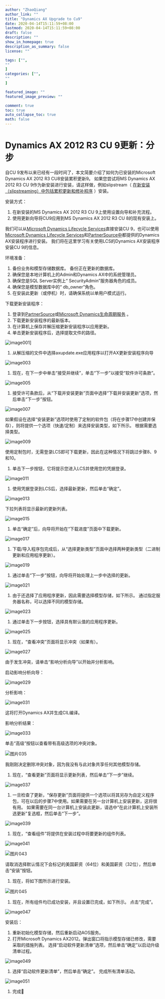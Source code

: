 ```yaml
---
author: "ZhaoQiang"
author_link: ""
title: "Dynamics AX Upgrade to Cu9"
date: 2020-04-14T15:11:59+08:00
lastmod: 2020-04-14T15:11:59+08:00
draft: false
description: ""
show_in_homepage: true
description_as_summary: false
license: ""

tags: ["",
""
]
categories: ["",
""
]

featured_image: ""
featured_image_preview: ""

comment: true
toc: true
auto_collapse_toc: true
math: false
---
```


# Dynamics AX 2012 R3 CU 9更新：分步

自CU 9发布以来已经有一段时间了，本文简要介绍了如何为已安装的Microsoft Dynamics AX 2012 R3 CU8安装累积更新9。 如果您尝试将MS Dynamics AX 2012 R3 CU 9作为新安装进行安装，请这样做，例如slipstream（ [在新安装（slipstreaming）中包括累积更新和修补程序](https://translate.googleusercontent.com/translate_c?depth=1&hl=zh-CN&prev=search&rurl=translate.google.com&sl=en&sp=nmt4&u=http://go.microsoft.com/fwlink/%3FLinkId%3D393836&usg=ALkJrhgCl4Ho-Ue-ijOiYZgcLU5yexL23w) ）安装。

安装方式：

1. 在新安装的MS Dynamics AX 2012 R3 CU 9上使用设置向导和补充流程。
2. 使用更新向导将CU9应用到MS Dynamics AX 2012 R3 CU 8的现有安装上。

我们可以从[Microsoft Dynamics Lifecycle Services](https://translate.googleusercontent.com/translate_c?depth=1&hl=zh-CN&prev=search&rurl=translate.google.com&sl=en&sp=nmt4&u=http://lcs.dynamics.com/&usg=ALkJrhjCiPwvAy7ZyrU6_vyOCOxb8AVHlA)直接安装CU 9，也可以使用[Microsoft Dynamics Lifecycle Services](https://translate.googleusercontent.com/translate_c?depth=1&hl=zh-CN&prev=search&rurl=translate.google.com&sl=en&sp=nmt4&u=http://lcs.dynamics.com/&usg=ALkJrhjCiPwvAy7ZyrU6_vyOCOxb8AVHlA)和[PartnerSource中](https://translate.googleusercontent.com/translate_c?depth=1&hl=zh-CN&prev=search&rurl=translate.google.com&sl=en&sp=nmt4&u=https://mbs.microsoft.com/partnersource/northamerica/&usg=ALkJrhh-VvLyJzF-SSJWotZZ5v8Q39r-ZA)都提供的Dynamics AX安装程序进行安装。 我们将在这里学习有关使用LCS的Dynamics AX安装程序安装CU 9的信息。

环境准备：

1. 备份业务和模型存储数据库。 备份正在更新的数据库。
2. 确保您是本地计算机上的Admin和Dynamics AX中的系统管理员。
3. 确保您是SQL Server实例上“ SecurityAdmin”服务器角色的成员。
4. 确保您是模型数据库中的“ db_owner”角色。
5. 在安装此更新（或停机）时，请确保系统以单用户模式运行。

下载更新安装程序：

1. 登录到[PartnerSource](https://translate.googleusercontent.com/translate_c?depth=1&hl=zh-CN&prev=search&rurl=translate.google.com&sl=en&sp=nmt4&u=https://mbs.microsoft.com/partnersource/northamerica/&usg=ALkJrhh-VvLyJzF-SSJWotZZ5v8Q39r-ZA)或[Microsoft Dynamics生命周期服务](https://translate.googleusercontent.com/translate_c?depth=1&hl=zh-CN&prev=search&rurl=translate.google.com&sl=en&sp=nmt4&u=http://lcs.dynamics.com/&usg=ALkJrhjCiPwvAy7ZyrU6_vyOCOxb8AVHlA) 。
2. 下载更新安装程序的最新版本。
3. 在计算机上保存并解压缩更新安装程序以应用更新。
4. 单击更新安装程序后，选择提取文件的路径。

![image001](http://nashome-image-bucket.oss-cn-shanghai.aliyuncs.com/Images/AX2012upgrade/1.png)]

1. 从解压缩的文件中选择axupdate.exe应用程序以打开AX更新安装程序向导

![image003](http://nashome-image-bucket.oss-cn-shanghai.aliyuncs.com/Images/AX2012upgrade/2.png)

1. 现在，在下一步中单击“接受并继续”，单击“下一步”以接受“软件许可条款”。

![image005](http://nashome-image-bucket.oss-cn-shanghai.aliyuncs.com/Images/AX2012upgrade/3.png)

1. 接受许可条款后，从“下载并安装更新”页面中选择“下载并安装更新”选项，然后单击“下一步”按钮。

![image007](http://nashome-image-bucket.oss-cn-shanghai.aliyuncs.com/Images/AX2012upgrade/4.png)

如果假设在选择“安装更新”选项时使用了定制的软件包（将在步骤17中创建并保存），则将提供一个选项（快速/定制）来选择安装类型，如下所示。 根据需要选择类型。

![image009](http://nashome-image-bucket.oss-cn-shanghai.aliyuncs.com/Images/AX2012upgrade/5.png)

使用定制包时，无需登录LCS即可下载更新，因此在这种情况下将跳过步骤8、9和10。

1. 单击下一步按钮，它将提示您进入LCS并使用您的凭据登录。

![image011](http://nashome-image-bucket.oss-cn-shanghai.aliyuncs.com/Images/AX2012upgrade/6.png)

1. 使用凭据登录到LCS后，选择最新更新，然后单击“确定”。

![image013](http://nashome-image-bucket.oss-cn-shanghai.aliyuncs.com/Images/AX2012upgrade/7.png)

下拉列表将显示最新的更新列表。

![image015](http://nashome-image-bucket.oss-cn-shanghai.aliyuncs.com/Images/AX2012upgrade/8.png)

1. 单击“确定”后，向导将开始在“下载进度”页面中下载更新。

![image017](http://nashome-image-bucket.oss-cn-shanghai.aliyuncs.com/Images/AX2012upgrade/9.png)

1. 下载/导入程序包完成后，从“选择更新类型”页面中选择两种更新类型（二进制更新和应用程序更新）。

![image019](http://nashome-image-bucket.oss-cn-shanghai.aliyuncs.com/Images/AX2012upgrade/10.png)

1. 通过单击“下一步”按钮，向导将开始处理上一步中选择的更新。

![image021](http://nashome-image-bucket.oss-cn-shanghai.aliyuncs.com/Images/AX2012upgrade/11.png)

1. 由于还选择了应用程序更新，因此需要选择模型存储，如下所示。 通过指定服务器名称，可以选择不同的模型存储。

![image023](http://nashome-image-bucket.oss-cn-shanghai.aliyuncs.com/Images/AX2012upgrade/12.png)

1. 通过单击下一步按钮，选择具有默认值的应用程序更新。

![image025](http://nashome-image-bucket.oss-cn-shanghai.aliyuncs.com/Images/AX2012upgrade/13.png)

1. 现在，“查看冲突”页面将显示冲突（如果有）。

![image027](http://nashome-image-bucket.oss-cn-shanghai.aliyuncs.com/Images/AX2012upgrade/14.png)

由于发生冲突，请单击“影响分析向导”以开始并分析影响。

启动影响分析向导：

![image029](http://nashome-image-bucket.oss-cn-shanghai.aliyuncs.com/Images/AX2012upgrade/15.png)

分析影响：

![image031](http://nashome-image-bucket.oss-cn-shanghai.aliyuncs.com/Images/AX2012upgrade/16.png)

这将打开Dynamics AX并生成CIL编译。

影响分析结果：

![image033](http://nashome-image-bucket.oss-cn-shanghai.aliyuncs.com/Images/AX2012upgrade/17.png)

单击“高级”按钮以查看带有高级选项的冲突对象。

![图片035](http://nashome-image-bucket.oss-cn-shanghai.aliyuncs.com/Images/AX2012upgrade/18.png)

我刚刚决定删除冲突对象，因为我没有与此对象共享任何其他模型存储。

1. 现在，“查看更新”页面将显示更新列表，然后单击“下一步”继续。

![image037](http://nashome-image-bucket.oss-cn-shanghai.aliyuncs.com/Images/AX2012upgrade/19.png)

1. 一旦检查了更新，“保存更新”页面将提供一个选项以将其另存为自定义程序包，可在以后的步骤7中使用。如果需要在另一台计算机上安装更新，这将很有用。 如果需要在同一台计算机上安装此更新，请选中“在此计算机上安装所选更新”复选框，然后单击“下一步”。

![image039](http://nashome-image-bucket.oss-cn-shanghai.aliyuncs.com/Images/AX2012upgrade/20.png)

1. 现在，“查看组件”将提供在安装过程中将要更新的组件列表。

![image041](http://nashome-image-bucket.oss-cn-shanghai.aliyuncs.com/Images/AX2012upgrade/21.png)

![图片043](http://nashome-image-bucket.oss-cn-shanghai.aliyuncs.com/Images/AX2012upgrade/22.png)

请取消选择默认情况下会标记的美国薪资（64位）和美国薪资（32位），然后单击“安装”按钮。

1. 现在，将如下图所示进行安装。

![图片045](http://nashome-image-bucket.oss-cn-shanghai.aliyuncs.com/Images/AX2012upgrade/23.png)

1. 现在，所有组件均已成功安装，并且设置已完成，如下所示。 点击“完成”。

![image047](http://nashome-image-bucket.oss-cn-shanghai.aliyuncs.com/Images/AX2012upgrade/24.png)

安装后：

1. 重新初始化模型存储，然后重新启动AOS服务。
2. 打开Microsoft Dynamics AX2012。弹出窗口将指示模型存储已修改，需要采取的措施列表。 选择“启动软件更新清单”选项，然后单击“确定”以启动升级清单过程。

![image049](http://nashome-image-bucket.oss-cn-shanghai.aliyuncs.com/Images/AX2012upgrade/25.png)

1. 选择“启动软件更新清单”，然后单击“确定”。 完成所有清单活动。

![image051](http://nashome-image-bucket.oss-cn-shanghai.aliyuncs.com/Images/AX2012upgrade/26.png)

1. 完成🙂